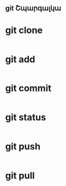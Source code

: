 git Շպարգալկա
-------------

# git clone
```shell մեր ըքաութնում ռեպո ա  բացում ու քոփի անում մեր ըքաունդ ուռիշի կոդը
```
# git add 

```shell ափդեյթ ա անում 
```

# git commit
```զուտ սեյվ ա անում 
```

# git status
```ցույց ա տալիս վիճակը
```

# git push
```մեռ ռեպոյին ա ուղարկում մեր փոփոխած ֆայլերը
```

# git pull
```ռեպոյից հետ  ա քաշում
```
